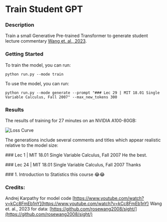 # Train Student GPT

### Description

Train a small Generative Pre-trained Transformer to generate student lecture commentary [Wang et. al., 2023](https://github.com/rosewang2008/sight/).

### Getting Started

To train the model, you can run:
~~~
python run.py --mode train
~~~

To use the model, you can run:
~~~
python run.py --mode generate --prompt "### Lec 29 | MIT 18.01 Single Variable Calculus, Fall 2007" --max_new_tokens 300
~~~


### Results

The results of training for 27 minutes on an NVIDIA A100-80GB:

![Loss Curve]("./assets/loss_curve.png")

The generations include several comments and titles which appear realistic relative to the model size:

\#\#\# Lec 1 | MIT 18.01 Single Variable Calculus, Fall 2007
He the best.

\#\#\# Lec 24 | MIT 18.01 Single Variable Calculus, Fall 2007
Thanks

\#\#\# 1. Introduction to Statistics
this course 😂😂


### Credits:

Andrej Karpathy for model code [https://www.youtube.com/watch?v=kCc8FmEb1nY](https://www.youtube.com/watch?v=kCc8FmEb1nY)
Wang et. al., 2023 for data: [https://github.com/rosewang2008/sight/](https://github.com/rosewang2008/sight/)